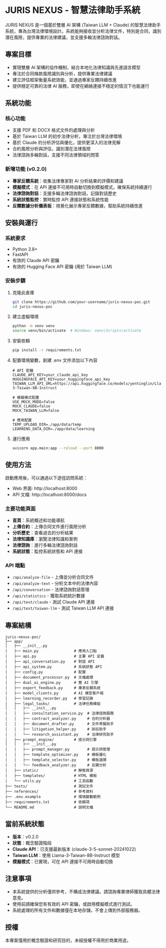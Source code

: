 # JURIS NEXUS - 智慧法律助手系統

JURIS NEXUS 是一個基於雙層 AI 架構 (Taiwan LLM + Claude) 的智慧法律助手系統，專為台灣法律環境設計。系統能夠接收並分析法律文件，特別是合同，識別潛在風險，提供專業的法律建議，並支援多輪法律諮詢對話。

## 專案目標

- 實現雙層 AI 架構的協作機制，結合本地化法律知識與先進語言模型
- 專注於合同條款風險識別與分析，提供專業法律建議
- 建立評估框架衡量系統效能，並通過專家反饋持續改進
- 提供穩定可靠的法律 AI 服務，即使在網絡連接不穩定的情況下也能運行

## 系統功能

### 核心功能
- 支援 PDF 和 DOCX 格式文件的處理與分析
- 基於 Taiwan LLM 的初步法律分析，專注於台灣法律環境
- 基於 Claude 的分析評估與優化，提供更深入的法律見解
- 合約風險分析與評估，識別潛在法律風險
- 法律諮詢多輪對話，支援不同法律領域的問答

### 新增功能 (v0.2.0)
- **專家反饋系統**：收集法律專家對 AI 分析結果的評價和建議
- **模擬模式**：在 API 連接不可用時自動切換到模擬模式，確保系統持續運行
- **法律諮詢對話**：支援多輪法律諮詢對話，記錄對話歷史
- **系統狀態監控**：實時監控 API 連接狀態和系統性能
- **反饋數據分析儀表板**：視覺化展示專家反饋數據，幫助系統持續改進

## 安裝與運行

### 系統要求
- Python 3.8+
- FastAPI
- 有效的 Claude API 密鑰
- 有效的 Hugging Face API 密鑰 (用於 Taiwan LLM)

### 安裝步驟

1. 克隆此倉庫
   ```bash
   git clone https://github.com/your-username/juris-nexus-poc.git
   cd juris-nexus-poc
   ```

2. 建立虛擬環境
   ```bash
   python -m venv venv
   source venv/bin/activate  # Windows: venv\Scripts\activate
   ```

3. 安裝依賴
   ```bash
   pip install -r requirements.txt
   ```

4. 配置環境變數，創建 .env 文件添加以下內容
   ```
   # API 密鑰
   CLAUDE_API_KEY=your_claude_api_key
   HUGGINGFACE_API_KEY=your_huggingface_api_key
   TAIWAN_LLM_API_URL=https://api.huggingface.co/models/yentinglin/Llama-3-Taiwan-8B-Instruct
   
   # 模擬模式配置
   USE_MOCK_MODE=false
   MOCK_CLAUDE=false
   MOCK_TAIWAN_LLM=false
   
   # 應用配置
   TEMP_UPLOAD_DIR=./app/data/temp
   LEARNING_DATA_DIR=./app/data/learning
   ```

5. 運行應用
   ```bash
   uvicorn app.main:app --reload --port 8000
   ```

## 使用方法

啟動應用後，可以通過以下途徑訪問系統：

- Web 界面: http://localhost:8000
- API 文檔: http://localhost:8000/docs

### 主要功能頁面
- **首頁**：系統概述和功能導航
- **上傳合約**：上傳合同文件進行風險分析
- **分析歷史**：查看過去的分析結果
- **法律知識庫**：瀏覽法律知識和案例
- **法律諮詢**：進行多輪法律諮詢對話
- **系統狀態**：監控系統狀態和 API 連接

### API 端點
- `/api/analyze-file` - 上傳並分析合同文件
- `/api/analyze-text` - 分析文本中的法律內容
- `/api/conversation` - 法律諮詢對話管理
- `/api/statistics` - 獲取系統統計數據
- `/api/test/claude` - 測試 Claude API 連接
- `/api/test/taiwan-llm` - 測試 Taiwan LLM API 連接

## 專案結構

```
juris-nexus-poc/
├── app/
│   ├── __init__.py
│   ├── main.py                # 應用入口點
│   ├── api.py                 # 主要 API 定義
│   ├── api_conversation.py    # 對話 API
│   ├── api_system.py          # 系統狀態 API
│   ├── config.py              # 配置
│   ├── document_processor.py  # 文檔處理
│   ├── dual_ai_engine.py      # 雙 AI 引擎
│   ├── expert_feedback.py     # 專家反饋系統
│   ├── model_clients.py       # AI 模型客戶端
│   ├── learning_recorder.py   # 學習記錄
│   ├── legal_tasks/           # 法律任務模組
│   │   ├── __init__.py
│   │   ├── consultation_service.py  # 法律諮詢服務
│   │   ├── contract_analyzer.py     # 合約分析器
│   │   ├── document_drafter.py      # 文件草擬助手
│   │   ├── litigation_helper.py     # 訴訟助手
│   │   └── research_assistant.py    # 法律研究助手
│   ├── prompt_engine/         # 提示詞引擎
│   │   ├── __init__.py
│   │   ├── prompt_manager.py        # 提示詞管理
│   │   ├── template_optimizer.py    # 模板優化
│   │   ├── template_selector.py     # 模板選擇
│   │   └── feedback_analyzer.py     # 反饋分析
│   ├── static/                # 靜態資源
│   ├── templates/             # HTML 模板
│   └── utils.py               # 工具函數
├── tests/                     # 測試文件
├── references/                # 參考資料
├── .env.example               # 環境變數範例
├── requirements.txt           # 依賴項
└── README.md                  # 說明文檔
```

## 當前系統狀態

- **版本**：v0.2.0
- **狀態**：概念驗證階段
- **Claude API**：已支援最新版本 (claude-3-5-sonnet-20241022)
- **Taiwan LLM**：使用 Llama-3-Taiwan-8B-Instruct 模型
- **模擬模式**：已實現，可在 API 連接不可用時自動切換

## 注意事項

- 本系統提供的分析僅供參考，不構成法律建議。請諮詢專業律師獲取具體法律意見。
- 使用前請確保您有有效的 API 密鑰，或啟用模擬模式進行測試。
- 系統處理的所有文件和數據僅在本地存儲，不會上傳到外部服務器。

## 授權

本專案僅用於概念驗證和研究目的，未經授權不得用於商業用途。